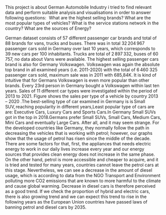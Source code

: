 This project is about German Automobile Industry i tried to find relevant data and perform suitable analysis and visualisations in order to answer following questions:   
What are the highest selling brands? What are the most popular types of vehicles? What is the service stations network in the country?  What are the sources of Energy?

German dataset consists of 57 different passenger car brands and total of 88 brands for vans, trucks and buses. There was in total 32 204 967 passenger cars sold in Germany over last 10 years, which corresponds to 39 new cars per 100 inhabitants. Trucks are total of 2 897 332, buses of 60 757, no data about Vans were available. The highest selling passenger cars brand is also for Germany Volkswagen. Volkswagen was again the absolute top brand in all examined years (i.e. 2011-2020) with the total of 6 460 325 passenger cars sold, maximum sale was in 2011 with 685,84K. It is kind of intuitive that for Germans Volkswagen is even more popular than other brands. Every 23rd  person in Germany bought a Volkswagen within last ten years.
Sales of 11 different car types were investigated within the period of 2013 to 2021. Figure shows the sales per type of a vehicle by country 2013 – 2020 .The best-selling type of car examined in Germany is is Small SUV, reaching popularity in different years,Least popular type of cars are are: Executive Cars, Luxury Cars and Sports Cars.In Germany Small SUVs got in the top in 2018.Germans prefer Small SUVs, Small Cars, Medium Cars, Mini Cars and eventually Large Cars. After all, and it may seem strange.
For the developed countries like Germany, they normally follow the path in decreasing the vehicles that is working with petrol; however, our graphs show that the usage of petrol has risen since the middle of the decade. There are some factors for that, first, the appliances that needs electric energy to work in our daily lives increase every year and our energy sources that provides clean energy does not increase in the same phase. On the other hand, petrol is more accessible and cheaper to acquire, and it is tried and tested for many years, countries cannot leave the petrol cars at this stage. Nevertheless, we can see a decrease in the amount of diesel usage, which is according to data from the NGO Transport and Environment polluting more CO2 emissions that are known to more harmful to the climate and cause global warming. Decrease in diesel cars is therefore perceived as a good trend.  If we check the proportion of hybrid and electric cars, there is also growing trend and we can expect this trend to rise in the following years as the European Union countries have passed laws of banning petrol and diesel cars by 2035. 
